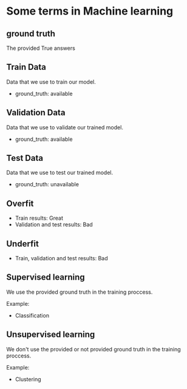 # Some terms in Machine learning

## ground truth

The provided True answers

## Train Data

Data that we use to train our model.

* ground_truth: available

## Validation Data

Data that we use to validate our trained model.

* ground_truth: available

## Test Data

Data that we use to test our trained model.

* ground_truth: unavailable

## Overfit

* Train results: Great
* Validation and test results: Bad

## Underfit

* Train, validation and test results: Bad

## Supervised learning

We use the provided ground truth in the training proccess.

Example:

* Classification

## Unsupervised learning

We don't use the provided or not provided ground truth in the training proccess.

Example:

* Clustering
